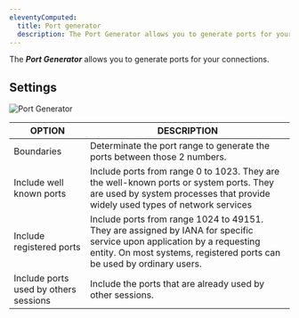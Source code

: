 ```yaml
---
eleventyComputed:
  title: Port generator
  description: The Port Generator allows you to generate ports for your connections.  
---
```

The ***Port Generator*** allows you to generate ports for your connections.  

## Settings 

![Port Generator](https://webdevolutions.azureedge.net/docs/en/rdm/windows/clip10393.png) 

| OPTION         | DESCRIPTION                                   |
|----------------|-----------------------------------------------|
| Boundaries                        | Determinate the port range to generate the ports between those 2 numbers.                                                                                                                  |
| Include well known ports          | Include ports from range 0 to 1023. They are the well-known ports or system ports. They are used by system processes that provide widely used types of network services                                               |
| Include registered ports          | Include ports from range 1024 to 49151. They are assigned by IANA for specific service upon application by a requesting entity. On most systems, registered ports can be used by ordinary users. |
| Include ports used by others sessions | Include the ports that are already used by other sessions.                                                                                                                                                              |

